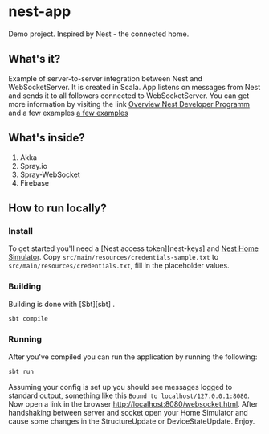 # nest-app
Demo project. Inspired by Nest - the connected home.

## What's it?
Example of server-to-server integration between Nest and WebSocketServer.
It is created in Scala. App listens on messages from Nest and sends it to all followers connected to WebSocketServer.
You can get more information by visiting the link [Overview Nest Developer Programm](https://developer.nest.com/)
and a few examples [a few examples](https://developer.nest.com/documentation/cloud/sample-code)

## What's inside?
1. Akka
2. Spray.io
3. Spray-WebSocket
4. Firebase

## How to run locally?

### Install

To get started you'll need a [Nest access token][nest-keys] and [Nest Home Simulator](https://chrome.google.com/webstore/detail/nest-home-simulator/jmcapoebgeaabepohkchkldlfhchkega).
Copy `src/main/resources/credentials-sample.txt` to `src/main/resources/credentials.txt`, fill in the placeholder values.

### Building

Building is done with [Sbt][sbt] .

``` sh
sbt compile
```

### Running

After you've compiled you can run the application by running the following:

``` sh
sbt run
```

Assuming your config is set up you should see messages logged to standard output, something like this `Bound to localhost/127.0.0.1:8080`.
Now open a link in the browser [http://localhost:8080/websocket.html](http://localhost:8080/websocket.html).
After handshaking between server and socket open your Home Simulator and cause some changes in the StructureUpdate or DeviceStateUpdate.
Enjoy.
